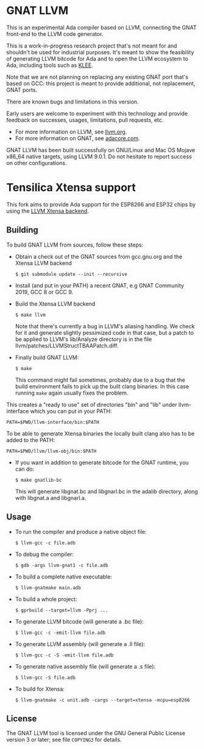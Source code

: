 GNAT LLVM
=========

This is an experimental Ada compiler based on LLVM, connecting the GNAT
front-end to the LLVM code generator.

This is a work-in-progress research project that's not meant for and
shouldn't be used for industrial purposes. It's meant to show the
feasibility of generating LLVM bitcode for Ada and to open the LLVM
ecosystem to Ada, including tools such as [KLEE](https://klee.github.io).

Note that we are not planning on replacing any existing GNAT port that's
based on GCC: this project is meant to provide additional, not replacement,
GNAT ports.

There are known bugs and limitations in this version.

Early users are welcome to experiment with this technology and provide
feedback on successes, usages, limitations, pull requests, etc.

- For more information on LLVM, see [llvm.org](https://llvm.org).
- For more information on GNAT, see [adacore.com](https://www.adacore.com).

GNAT LLVM has been built successfully on GNU/Linux and Mac OS Mojave x86_64
native targets, using LLVM 9.0.1. Do not hesitate to report success
on other configurations.

Tensilica Xtensa support
========================

This fork aims to provide Ada support for the ESP8266 and ESP32 chips by
using the [LLVM Xtensa backend](https://github.com/espressif/llvm-project).

Building
--------

To build GNAT LLVM from sources, follow these steps:

- Obtain a check out of the GNAT sources from gcc.gnu.org and the
  Xtensa LLVM backend

      $ git submodule update --init --recursive

- Install (and put in your PATH) a recent GNAT, e.g GNAT Community 2019,
  GCC 8 or GCC 9.

- Build the Xtensa LLVM backend

      $ make llvm

  Note that there's currently a bug in LLVM's aliasing handling.  We check
  for it and generate slightly pessimized code in that case, but a patch
  to be applied to LLVM's lib/Analyze directory is in the file
  llvm/patches/LLVMStructTBAAPatch.diff.

- Finally build GNAT LLVM:

      $ make

  This command might fail sometimes, probably due to a bug that the build environment
  fails to pick up the built clang binaries. In this case running `make` again
  usually fixes the problem.

This creates a "ready to use" set of directories "bin" and "lib" under
llvm-interface which you can put in your PATH:

    PATH=$PWD/llvm-interface/bin:$PATH

To be able to generate Xtensa binaries the locally built clang also has to be added to
the PATH:

    PATH=$PWD/llvm/llvm-obj/bin:$PATH

- If you want in addition to generate bitcode for the GNAT runtime, you can do:

      $ make gnatlib-bc

  This will generate libgnat.bc and libgnarl.bc in the adalib directory, along
  with libgnat.a and libgnarl.a.

Usage
-----

- To run the compiler and produce a native object file:

      $ llvm-gcc -c file.adb

- To debug the compiler:

      $ gdb -args llvm-gnat1 -c file.adb

- To build a complete native executable:

      $ llvm-gnatmake main.adb

- To build a whole project:

      $ gprbuild --target=llvm -Pprj ...

- To generate LLVM bitcode (will generate a .bc file):

      $ llvm-gcc -c -emit-llvm file.adb

- To generate LLVM assembly (will generate a .ll file):

      $ llvm-gcc -c -S -emit-llvm file.adb

- To generate native assembly file (will generate a .s file):

      $ llvm-gcc -S file.adb

- To build for Xtensa:

      $ llvm-gnatmake -c unit.adb -cargs --target=xtensa -mcpu=esp8266

License
-------

The GNAT LLVM tool is licensed under the GNU General Public License version 3
or later; see file `COPYING3` for details.
